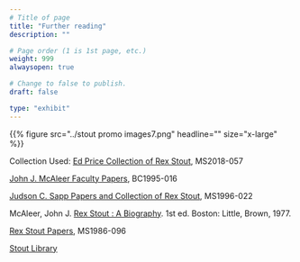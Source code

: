 ```yaml
---
# Title of page
title: "Further reading"
description: ""

# Page order (1 is 1st page, etc.)
weight: 999
alwaysopen: true

# Change to false to publish.
draft: false

type: "exhibit"
---
```


{{% figure src="../stout promo images7.png" headline="" size="x-large" %}}

Collection Used: [Ed Price Collection of Rex Stout](https://bc-primo.hosted.exlibrisgroup.com/permalink/f/l6ucgu/ALMA-BC21495631010001021), MS2018-057

[John J. McAleer Faculty Papers](https://bc-primo.hosted.exlibrisgroup.com/permalink/f/l6ucgu/ALMA-BC21349383200001021), BC1995-016

[Judson C. Sapp Papers and Collection of Rex Stout](https://bc-primo.hosted.exlibrisgroup.com/permalink/f/l6ucgu/ALMA-BC21351253640001021), MS1996-022

McAleer, John J. [Rex Stout : A Biography](https://bc-primo.hosted.exlibrisgroup.com/permalink/f/l6ucgu/ALMA-BC21359982650001021). 1st ed. Boston: Little, Brown, 1977.

[Rex Stout Papers](https://bc-primo.hosted.exlibrisgroup.com/permalink/f/l6ucgu/ALMA-BC21323242860001021), MS1986-096

[Stout Library](https://bclib.bc.edu/search/burns/collection/stout+library)
